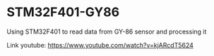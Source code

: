# STM32F401-GY86
Using STM32F401 to read data from GY-86 sensor and processing it

Link youtube: https://www.youtube.com/watch?v=kjARcdT5624
